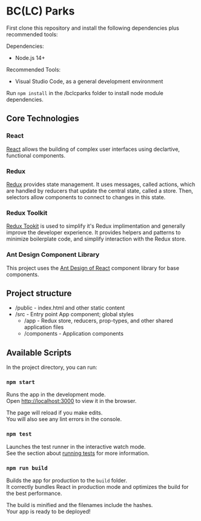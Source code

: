 # BC(LC) Parks

First clone this repository and install the following dependencies plus recommended tools:

Dependencies:
* Node.js 14+

Recommended Tools:
* Visual Studio Code, as a general development environment

Run `npm install` in the /bclcparks folder to install node module dependencies.

## Core Technologies

### React

[React](https://reactjs.org/) allows the building of complex user interfaces using declartive, functional components.

### Redux

[Redux](https://redux.js.org/) provides state management. It uses messages, called actions, which are handled by reducers that update the central state, called a store. Then, selectors allow components to connect to changes in this state.

### Redux Toolkit

[Redux Tookit](https://redux-toolkit.js.org/) is used to simplify it's Redux implimentation and generally improve the developer experience. It provides helpers and patterns to minimize boilerplate code, and simplify interaction with the Redux store.

### Ant Design Component Library

This project uses the [Ant Design of React](https://ant.design/docs/react/introduce) component library for base components.

## Project structure

* /public - index.html and other static content
* /src - Entry point App component; global styles
	* /app - Redux store, reducers, prop-types, and other shared application files
	* /components - Application components
	
## Available Scripts

In the project directory, you can run:

### `npm start`

Runs the app in the development mode.<br />
Open [http://localhost:3000](http://localhost:3000) to view it in the browser.

The page will reload if you make edits.<br />
You will also see any lint errors in the console.

### `npm test`

Launches the test runner in the interactive watch mode.<br />
See the section about [running tests](https://facebook.github.io/create-react-app/docs/running-tests) for more information.

### `npm run build`

Builds the app for production to the `build` folder.<br />
It correctly bundles React in production mode and optimizes the build for the best performance.

The build is minified and the filenames include the hashes.<br />
Your app is ready to be deployed!

